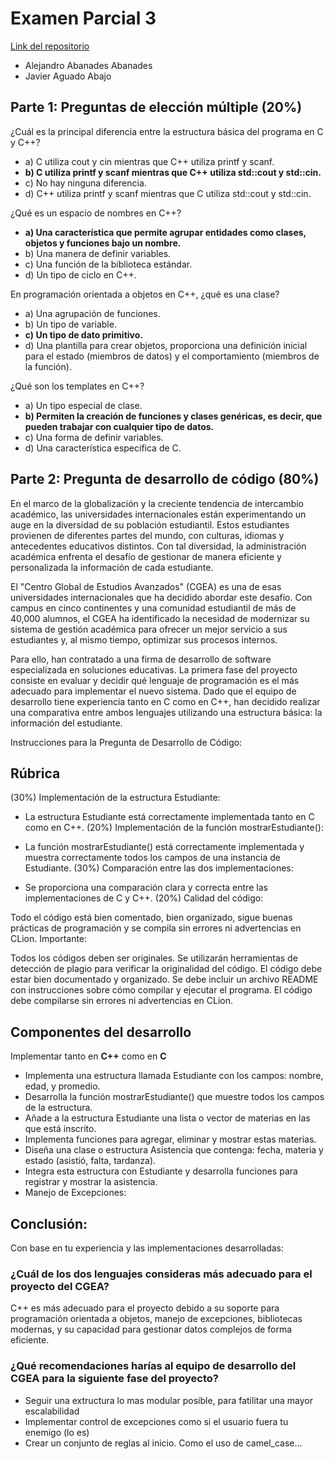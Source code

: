 # Examen Parcial 3

[Link del repositorio](https://github.com/pinchiguillo/Examen_parcial_3)

- Alejandro Abanades Abanades
- Javier Aguado Abajo

## Parte 1: Preguntas de elección múltiple (20%)

¿Cuál es la principal diferencia entre la estructura básica del programa en C y C++?
- a) C utiliza cout y cin mientras que C++ utiliza printf y scanf.
- **b) C utiliza printf y scanf mientras que C++ utiliza std::cout y std::cin.**
- c) No hay ninguna diferencia.
- d) C++ utiliza printf y scanf mientras que C utiliza std::cout y std::cin.

¿Qué es un espacio de nombres en C++?
- **a) Una característica que permite agrupar entidades como clases, objetos y funciones bajo un nombre.**
- b) Una manera de definir variables.
- c) Una función de la biblioteca estándar.
- d) Un tipo de ciclo en C++.

En programación orientada a objetos en C++, ¿qué es una clase?
- a) Una agrupación de funciones.
- b) Un tipo de variable.
- **c) Un tipo de dato primitivo.**
- d) Una plantilla para crear objetos, proporciona una definición inicial para el estado (miembros de datos) y el comportamiento (miembros de la función).

¿Qué son los templates en C++?
- a) Un tipo especial de clase.
- **b) Permiten la creación de funciones y clases genéricas, es decir, que pueden trabajar con cualquier tipo de datos.**
- c) Una forma de definir variables.
- d) Una característica específica de C.

## Parte 2: Pregunta de desarrollo de código (80%)


En el marco de la globalización y la creciente tendencia de intercambio académico, las universidades internacionales están experimentando un auge en la diversidad de su población estudiantil. Estos estudiantes provienen de diferentes partes del mundo, con culturas, idiomas y antecedentes educativos distintos. Con tal diversidad, la administración académica enfrenta el desafío de gestionar de manera eficiente y personalizada la información de cada estudiante.

El "Centro Global de Estudios Avanzados" (CGEA) es una de esas universidades internacionales que ha decidido abordar este desafío. Con campus en cinco continentes y una comunidad estudiantil de más de 40,000 alumnos, el CGEA ha identificado la necesidad de modernizar su sistema de gestión académica para ofrecer un mejor servicio a sus estudiantes y, al mismo tiempo, optimizar sus procesos internos.

Para ello, han contratado a una firma de desarrollo de software especializada en soluciones educativas. La primera fase del proyecto consiste en evaluar y decidir qué lenguaje de programación es el más adecuado para implementar el nuevo sistema. Dado que el equipo de desarrollo tiene experiencia tanto en C como en C++, han decidido realizar una comparativa entre ambos lenguajes utilizando una estructura básica: la información del estudiante.

Instrucciones para la Pregunta de Desarrollo de Código:



## Rúbrica

(30%) Implementación de la estructura Estudiante:

- La estructura Estudiante está correctamente implementada tanto en C como en C++.
(20%) Implementación de la función mostrarEstudiante():

- La función mostrarEstudiante() está correctamente implementada y muestra correctamente todos los campos de una instancia de Estudiante.
(30%) Comparación entre las dos implementaciones:

- Se proporciona una comparación clara y correcta entre las implementaciones de C y C++.
(20%) Calidad del código:

Todo el código está bien comentado, bien organizado, sigue buenas prácticas de programación y se compila sin errores ni advertencias en CLion.
Importante:

Todos los códigos deben ser originales. Se utilizarán herramientas de detección de plagio para verificar la originalidad del código.
El código debe estar bien documentado y organizado.
Se debe incluir un archivo README con instrucciones sobre cómo compilar y ejecutar el programa.
El código debe compilarse sin errores ni advertencias en CLion.

## Componentes del desarrollo
Implementar tanto en **C++** como en **C**
- Implementa una estructura llamada Estudiante con los campos: nombre, edad, y promedio.
- Desarrolla la función mostrarEstudiante() que muestre todos los campos de la estructura.
- Añade a la estructura Estudiante una lista o vector de materias en las que está inscrito.
- Implementa funciones para agregar, eliminar y mostrar estas materias.
- Diseña una clase o estructura Asistencia que contenga: fecha, materia y estado (asistió, falta, tardanza).
- Integra esta estructura con Estudiante y desarrolla funciones para registrar y mostrar la asistencia.
- Manejo de Excepciones:

## Conclusión:

Con base en tu experiencia y las implementaciones desarrolladas:

### ¿Cuál de los dos lenguajes consideras más adecuado para el proyecto del CGEA?
C++ es más adecuado para el proyecto debido a su soporte para programación orientada a objetos, manejo de excepciones, bibliotecas modernas, y su capacidad para gestionar datos complejos de forma eficiente.
### ¿Qué recomendaciones harías al equipo de desarrollo del CGEA para la siguiente fase del proyecto?
- Seguir una extructura lo mas modular posible, para fatilitar una mayor escalabilidad
- Implementar control de excepciones como si el usuario fuera tu enemigo (lo es)
- Crear un conjunto de reglas al inicio. Como el uso de camel_case...
